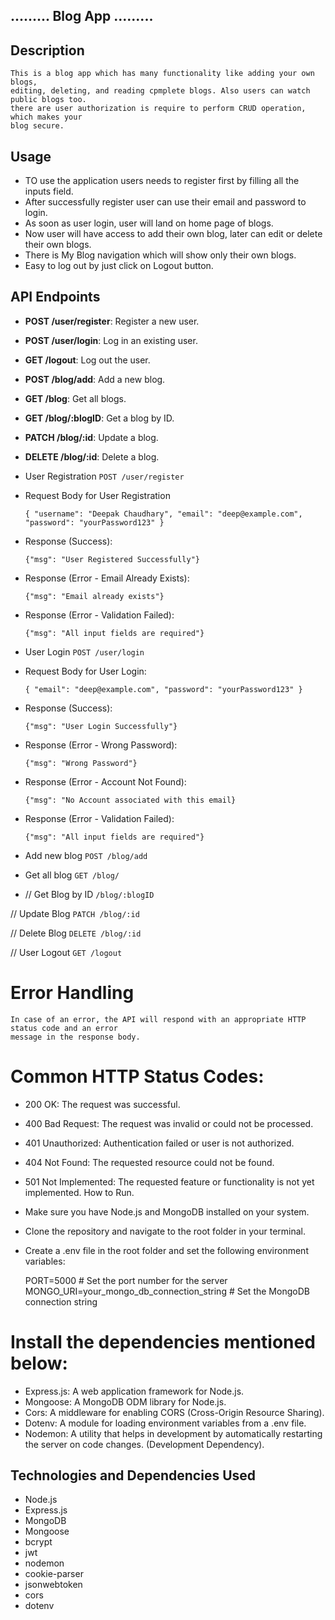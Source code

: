 ## ......... Blog App .........

## Description

    This is a blog app which has many functionality like adding your own blogs,
    editing, deleting, and reading cpmplete blogs. Also users can watch public blogs too.
    there are user authorization is require to perform CRUD operation, which makes your
    blog secure.

## Usage

- TO use the application users needs to register first by filling all the inputs field.
- After successfully register user can use their email and password to login.
- As soon as user login, user will land on home page of blogs.
- Now user will have access to add their own blog, later can edit or delete their own blogs.
- There is My Blog navigation which will show only their own blogs.
- Easy to log out by just click on Logout button.

## API Endpoints

- **POST /user/register**: Register a new user.
- **POST /user/login**: Log in an existing user.
- **GET /logout**: Log out the user.
- **POST /blog/add**: Add a new blog.
- **GET /blog**: Get all blogs.
- **GET /blog/:blogID**: Get a blog by ID.
- **PATCH /blog/:id**: Update a blog.
- **DELETE /blog/:id**: Delete a blog.

- User Registration
  `POST /user/register`

- Request Body for User Registration

  `{
   "username": "Deepak Chaudhary",
   "email": "deep@example.com",
   "password": "yourPassword123"
 }`

- Response (Success):

  `{"msg": "User Registered Successfully"}`

- Response (Error - Email Already Exists):

  `{"msg": "Email already exists"}`

- Response (Error - Validation Failed):

  `{"msg": "All input fields are required"}`

- User Login
  `POST /user/login`

- Request Body for User Login:

  `{
    "email": "deep@example.com",
    "password": "yourPassword123"
  }`

- Response (Success):

  `{"msg": "User Login Successfully"}`

- Response (Error - Wrong Password):

  `{"msg": "Wrong Password"}`

- Response (Error - Account Not Found):

  `{"msg": "No Account associated with this email}`

- Response (Error - Validation Failed):

  `{"msg": "All input fields are required"}`

- Add new blog
  `POST /blog/add`

- Get all blog
  `GET /blog/`

- // Get Blog by ID
  `/blog/:blogID`

// Update Blog
`PATCH /blog/:id`

// Delete Blog
`DELETE /blog/:id`

// User Logout
`GET /logout`

# Error Handling

    In case of an error, the API will respond with an appropriate HTTP status code and an error
    message in the response body.

# Common HTTP Status Codes:

- 200 OK: The request was successful.
- 400 Bad Request: The request was invalid or could not be processed.
- 401 Unauthorized: Authentication failed or user is not authorized.
- 404 Not Found: The requested resource could not be found.
- 501 Not Implemented: The requested feature or functionality is not yet implemented.
  How to Run.
- Make sure you have Node.js and MongoDB installed on your system.
- Clone the repository and navigate to the root folder in your terminal.
- Create a .env file in the root folder and set the following environment variables:

  PORT=5000 # Set the port number for the server
  MONGO_URI=your_mongo_db_connection_string # Set the MongoDB connection string

# Install the dependencies mentioned below:

- Express.js: A web application framework for Node.js.
- Mongoose: A MongoDB ODM library for Node.js.
- Cors: A middleware for enabling CORS (Cross-Origin Resource Sharing).
- Dotenv: A module for loading environment variables from a .env file.
- Nodemon: A utility that helps in development by automatically restarting the server on code
  changes. (Development Dependency).

## Technologies and Dependencies Used

- Node.js
- Express.js
- MongoDB
- Mongoose
- bcrypt
- jwt
- nodemon
- cookie-parser
- jsonwebtoken
- cors
- dotenv

